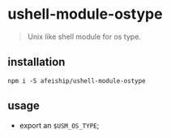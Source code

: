 # ushell-module-ostype
> Unix like shell module for os type.

## installation
```shell
npm i -S afeiship/ushell-module-ostype
```

## usage
+ export an `$USM_OS_TYPE`;


